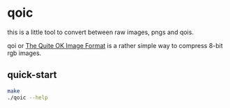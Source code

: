 # qoic

this is a little tool to convert between raw images, pngs and qois.

qoi or [The Quite OK Image Format](https://qoiformat.org/) is a rather simple way to compress
8-bit rgb images.

## quick-start

```bash
make
./qoic --help
```
